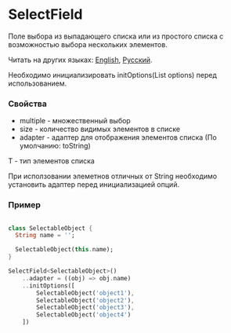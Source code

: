 # SelectField

Поле выбора из выпадающего списка или из простого списка с возможностью выбора нескольких элементов.

Читать на других языках: [English](README.md), [Русский](README.ru.md).

Необходимо инициализировать initOptions(List<T> options) перед использованием.

### Свойства

- multiple - множественный выбор
- size - количество видимых элементов в списке
- adapter - адаптер для отображения элементов списка (По умолчанию: toString)

T - тип элементов списка

При исползовании элеметнов отличных от String необходимо установить адаптер перед инициализацией опций.

### Пример

```Dart

class SelectableObject {
  String name = '';

  SelectableObject(this.name);
}

SelectField<SelectableObject>()
    ..adapter = ((obj) => obj.name)
    ..initOptions([
        SelectableObject('object1'),
        SelectableObject('object2'),
        SelectableObject('object3'),
        SelectableObject('object4')
    ])
```